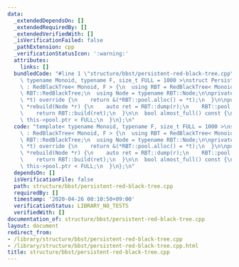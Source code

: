 ```yaml
---
data:
  _extendedDependsOn: []
  _extendedRequiredBy: []
  _extendedVerifiedWith: []
  _isVerificationFailed: false
  _pathExtension: cpp
  _verificationStatusIcon: ':warning:'
  attributes:
    links: []
  bundledCode: "#line 1 \"structure/bbst/persistent-red-black-tree.cpp\"\ntemplate<\
    \ typename Monoid, typename F, size_t FULL = 1000 >\nstruct PersistentRedBlackTree\
    \ : RedBlackTree< Monoid, F > {\n  using RBT = RedBlackTree< Monoid, F >;\n  using\
    \ RBT::RedBlackTree;\n  using Node = typename RBT::Node;\n\nprivate:\n  Node *clone(Node\
    \ *t) override {\n    return &(*RBT::pool.alloc() = *t);\n  }\n\npublic:\n  Node\
    \ *rebuild(Node *r) {\n    auto ret = RBT::dump(r);\n    RBT::pool.clear();\n\
    \    return RBT::build(ret);\n  }\n\n  bool almost_full() const {\n    return\
    \ this->pool.ptr < FULL;\n  }\n};\n"
  code: "template< typename Monoid, typename F, size_t FULL = 1000 >\nstruct PersistentRedBlackTree\
    \ : RedBlackTree< Monoid, F > {\n  using RBT = RedBlackTree< Monoid, F >;\n  using\
    \ RBT::RedBlackTree;\n  using Node = typename RBT::Node;\n\nprivate:\n  Node *clone(Node\
    \ *t) override {\n    return &(*RBT::pool.alloc() = *t);\n  }\n\npublic:\n  Node\
    \ *rebuild(Node *r) {\n    auto ret = RBT::dump(r);\n    RBT::pool.clear();\n\
    \    return RBT::build(ret);\n  }\n\n  bool almost_full() const {\n    return\
    \ this->pool.ptr < FULL;\n  }\n};\n"
  dependsOn: []
  isVerificationFile: false
  path: structure/bbst/persistent-red-black-tree.cpp
  requiredBy: []
  timestamp: '2020-04-26 00:10:50+09:00'
  verificationStatus: LIBRARY_NO_TESTS
  verifiedWith: []
documentation_of: structure/bbst/persistent-red-black-tree.cpp
layout: document
redirect_from:
- /library/structure/bbst/persistent-red-black-tree.cpp
- /library/structure/bbst/persistent-red-black-tree.cpp.html
title: structure/bbst/persistent-red-black-tree.cpp
---
```

